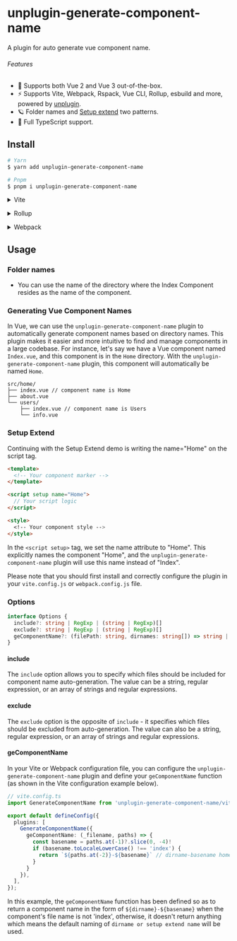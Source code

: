 # unplugin-generate-component-name

A plugin for auto generate vue component name.

###### Features

- 💚 Supports both Vue 2 and Vue 3 out-of-the-box.
- ⚡️ Supports Vite, Webpack, Rspack, Vue CLI, Rollup, esbuild and more, powered by <a href="https://github.com/unjs/unplugin">unplugin</a>.
- 🪐 Folder names and [Setup extend](https://cn.vuejs.org/api/sfc-script-setup.html#script-setup) two patterns.
- 🦾 Full TypeScript support.

## Install

```bash
# Yarn
$ yarn add unplugin-generate-component-name

# Pnpm
$ pnpm i unplugin-generate-component-name
```

<details>
<summary>Vite</summary><br>

```ts
// vite.config.ts
import GenerateComponentName from 'unplugin-generate-component-name/vite'

export default defineConfig({
  plugins: [
    GenerateComponentName({ /* options */ }),
  ],
})
```

<br></details>

<details>
<summary>Rollup</summary><br>

```ts
// rollup.config.js
import GenerateComponentName from 'unplugin-generate-component-name/rollup'

export default {
  plugins: [
    GenerateComponentName({ /* options */ }),
  ],
}
```

<br></details>

<details>
<summary>Webpack</summary><br>

```ts
// webpack.config.js
module.exports = {
  /* ... */
  plugins: [
    require('unplugin-generate-component-name/webpack').default({ /* options */ }),
  ],
}
```

<br></details>

## Usage

### Folder names

- You can use the name of the directory where the Index Component resides as the name of the component.

### Generating Vue Component Names

In Vue, we can use the `unplugin-generate-component-name` plugin to automatically generate component names based on directory names. This plugin makes it easier and more intuitive to find and manage components in a large codebase. For instance, let's say we have a Vue component named `Index.vue`, and this component is in the `Home` directory. With the `unplugin-generate-component-name` plugin, this component will automatically be named `Home`.

```text
src/home/
├── index.vue // component name is Home
├── about.vue
└── users/
    ├── index.vue // component name is Users
    └── info.vue
```

### Setup Extend

Continuing with the Setup Extend demo is writing the name="Home" on the script tag.

```html
<template>
  <!-- Your component marker -->
</template>

<script setup name="Home">
  // Your script logic
</script>

<style>
  <!-- Your component style -->
</style>
```

In the `<script setup>` tag, we set the name attribute to "Home". This explicitly names the component "Home", and the `unplugin-generate-component-name` plugin will use this name instead of "Index".

Please note that you should first install and correctly configure the plugin in your `vite.config.js` or `webpack.config.js` file.

### Options

```ts
interface Options {
  include?: string | RegExp | (string | RegExp)[]
  exclude?: string | RegExp | (string | RegExp)[]
  geComponentName?: (filePath: string, dirnames: string[]) => string | undefined
}
```

#### include

The `include` option allows you to specify which files should be included for component name auto-generation. The value can be a string, regular expression, or an array of strings and regular expressions.

#### exclude

The `exclude` option is the opposite of `include` - it specifies which files should be excluded from auto-generation. The value can also be a string, regular expression, or an array of strings and regular expressions.

#### geComponentName

In your Vite or Webpack configuration file, you can configure the `unplugin-generate-component-name` plugin and define your `geComponentName` function (as shown in the Vite configuration example below).

```ts
// vite.config.ts
import GenerateComponentName from 'unplugin-generate-component-name/vite'

export default defineConfig({
  plugins: [
    GenerateComponentName({
      geComponentName: (_filename, paths) => {
        const basename = paths.at(-1)?.slice(0, -4)!
        if (basename.toLocaleLowerCase() !== 'index') {
          return `${paths.at(-2)}-${basename}` // dirname-basename home-[name]
        }
      }
    }),
  ],
});
```

In this example, the `geComponentName` function has been defined so as to return a component name in the form of `${dirname}-${basename}` when the component's file name is not 'index', otherwise, it doesn't return anything which means the default naming of `dirname or setup extend name` will be used.
